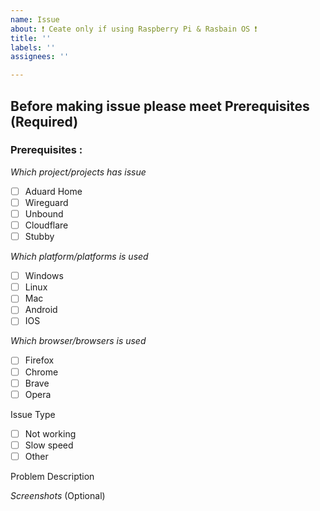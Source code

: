 ```yaml
---
name: Issue
about: ❗ Ceate only if using Raspberry Pi & Rasbain OS ❗
title: ''
labels: ''
assignees: ''

---
```

## Before making issue please meet Prerequisites (Required)

### Prerequisites : <!-- to select : "[X]" -->

_Which project/projects has issue_

- [ ] Aduard Home
- [ ] Wireguard
- [ ] Unbound
- [ ] Cloudflare
- [ ] Stubby 

_Which platform/platforms is used_

- [ ] Windows
- [ ] Linux
- [ ] Mac
- [ ] Android
- [ ] IOS

_Which browser/browsers is used_

- [ ] Firefox
- [ ] Chrome
- [ ] Brave
- [ ] Opera

Issue Type

- [ ] Not working
- [ ] Slow speed
- [ ] Other <!-- explain in problem description -->

Problem Description

<!-- Explain here -->

_Screenshots_
(Optional)

